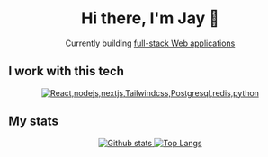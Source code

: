 
<h1 align="center">Hi there, I'm Jay 👋</h1>

<p align="center">Currently building <a href="https://www.ai-builder.live">full-stack Web applications</a></p>

## I work with this tech

<p align="center">
  <a href="#">
    <img src="https://skillicons.dev/icons?i=react,nodejs,nextjs,tailwindcss,postgresql,redis,py" alt="React,nodejs,nextjs,Tailwindcss,Postgresql,redis,python" />
  </a>
</p>

## My stats
<p align="center"><a href="#">
    <img src="https://github-readme-stats.vercel.app/api?username=j-sup&theme=onedark&show_icons=true&hide_rank=true&custom_title=Stats&count_private=true&hide_border=true&hide=issues&line_height=24&bg_color=0d1117" alt="Github stats" />
    <img src="https://github-readme-stats.vercel.app/api/top-langs/?username=j-sup&layout=compact&theme=onedark&count_private=true&hide_border=true&bg_color=0d1117" alt="Top Langs">
</a></p>
